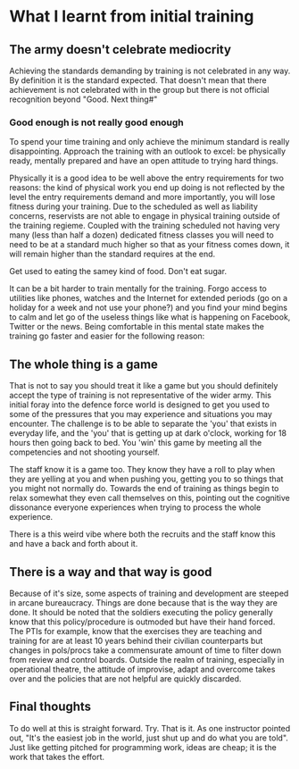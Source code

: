 # What I learnt from initial training

## The army doesn't celebrate mediocrity
Achieving the standards demanding by training is not celebrated in any way. By definition it is the standard expected. That doesn't mean that there achievement is not celebrated with in the group but there is not official recognition beyond "Good. Next thing#"

### Good enough is not really good enough
To spend your time training and only achieve the minimum standard is really disappointing. Approach the training with an outlook to excel: be physically ready, mentally prepared and have an open attitude to trying hard things.

Physically it is a good idea to be well above the entry requirements for two reasons: the kind of physical work you end up doing is not reflected by the level the entry requirements demand and more importantly, you will lose fitness during your training. Due to the scheduled as well as liability concerns, reservists are not able to engage in physical training outside of the training regieme. Coupled with the training scheduled not having very many (less than half a dozen) dedicated fitness classes you will need to need to be at a standard much higher so that as your fitness comes down, it will remain higher than the standard requires at the end.

Get used to eating the samey kind of food. Don't eat sugar.

It can be a bit harder to train mentally for the training. Forgo access to utilities like phones, watches and the Internet for extended periods (go on a holiday for a week and not use your phone?) and you find your mind begins to calm and let go of the useless things like what is happening on Facebook, Twitter or the news. Being comfortable in this mental state makes the training go faster and easier for the following reason:

## The whole thing is a game
That is not to say you should treat it like a game but you should definitely accept the type of training is not representative of the wider army. This initial foray into the defence force world is designed to get you used to some of the pressures that you may experience and situations you may encounter. The challenge is to be able to separate the 'you' that exists in everyday life, and the 'you' that is getting up at dark o'clock, working for 18 hours then going back to bed. You 'win' this game by meeting all the competencies and not shooting yourself.

The staff know it is a game too. They know they have a roll to play when they are yelling at you and when pushing you, getting you to so things that you might not normally do. Towards the end of training as things begin to relax somewhat they even call themselves on this, pointing out the cognitive dissonance everyone experiences when trying to process the whole experience.

There is a this weird vibe where both the recruits and the staff know this and have a back and forth about it.

## There is a way and that way is good
Because of it's size, some aspects of training and development are steeped in arcane bureaucracy. Things are done because that is the way they are done. It should be noted that the soldiers executing the policy generally know that this policy/procedure is outmoded but have their hand forced. The PTIs for example, know that the exercises they are teaching and training for are at least 10 years behind their civilian counterparts but changes in pols/procs take a commensurate amount of time to filter down from review and control boards. Outside the realm of training, especially in operational theatre, the attitude of improvise, adapt and overcome takes over and the policies that are not helpful are quickly discarded.

## Final thoughts
To do well at this is straight forward. Try. That is it. As one instructor pointed out, "It's the easiest job in the world, just shut up and do what you are told". Just like getting pitched for programming work, ideas are cheap; it is the work that takes the effort.